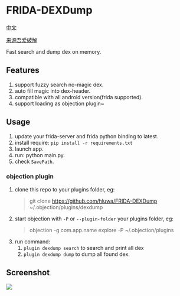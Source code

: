 # FRIDA-DEXDump

[中文](https://mp.weixin.qq.com/s/x8_aa762wpsvA4nhSLoppQ)

[来源吾爱破解](https://www.52pojie.cn/thread-1116812-1-1.html)

Fast search and dump dex on memory.

## Features
1. support fuzzy search no-magic dex.
2. auto fill magic into dex-header.
3. compatible with all android version(frida supported).
4. support loading as objection plugin~

## Usage
1. update your frida-server and frida python binding to latest.
2. install require: `pip install -r requirements.txt`
3. launch app.
4. run: python main.py.
5. check `SavePath`.

### objection plugin

1. clone this repo to your plugins folder, eg:
    > git clone https://github.com/hluwa/FRIDA-DEXDump ~/.objection/plugins/dexdump
2. start objection with `-P` or `--plugin-folder` your plugins folder, eg:
    > objection -g com.app.name explore -P ~/.objection/plugins
3. run command:
    1. ` plugin dexdump search ` to search and print all dex
    2. ` plugin dexdump dump ` to dump all found dex.

## Screenshot

![](screenshot.png)
